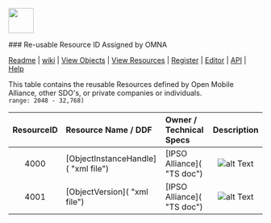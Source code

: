 <p>
	<img src="https://pbs.twimg.com/profile_images/461906120211062784/bJ84SApS.jpeg" width="50">
</p>
### Re-usable Resource ID Assigned by OMNA

[Readme](/README.md) | [wiki](https://github.com/OpenMobileAlliance/LwM2M_Register/wiki) | [View Objects](https://github.com/OpenMobileAlliance/LwM2M_Register#objectid-classes) | [View Resources](/Reusable_Resources.md) | [Register](https://github.com/OpenMobileAlliance/LwM2M_Register#register) | [Editor](http://devtoolkit.openmobilealliance.org/OEditor) | [API](https://github.com/OpenMobileAlliance/LwM2M_Register/blob/master/RESTful_API.md) | [Help]()

This table contains the reusable Resources defined by Open Mobile Alliance, other SDO's, or private companies or individuals.  
```range: 2048 - 32,768)```

ResourceID  | Resource Name / DDF        | Owner / Technical Specs       | Description
:--------:  | :--------------------------| :--------------------------- | :------------------------------------------------:
4000        | [ObjectInstanceHandle]( "xml file")   | [IPSO Alliance]( "TS doc")            | ![alt Text](images/information.png "The object link is used to refer an Instance of a given Object. An Object link value is composed of two concatenated 16-bits unsigned integers following the Network Byte Order convention. The Most Significant Halfword is an ObjectID, the Least Significant Hafword is an ObjectInstance ID.An Object Link referencing no Object Instance will contain the concatenation of 2 MAX-ID values (null link).") 
4001        | [ObjectVersion]( "xml file")          | [IPSO Alliance]( "TS doc")               | ![alt Text](images/information.png "LWM2M Object versioning label.")
